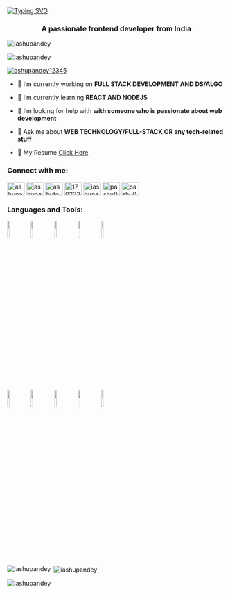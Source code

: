 [![Typing SVG](https://readme-typing-svg.herokuapp.com?font=verdana&color=%234482F7&lines=Hi+%F0%9F%91%8B%2C+I'm+Ashutosh+kumar)](https://git.io/typing-svg)

<h3 align="center">A passionate frontend developer from India</h3>
                                                                                                                                                                            

<p align="left"> <img src="https://komarev.com/ghpvc/?username=iashupandey&label=Profile%20views&color=0e21b4&style=flat-square" alt="iashupandey" /> </p>

<p align="left"> <a href="https://github.com/ryo-ma/github-profile-trophy"><img src="https://github-profile-trophy.vercel.app/?username=iashupandey" alt="iashupandey" /></a> </p>

<p align="left"> <a href="https://twitter.com/ashupandey12345" target="blank"><img src="https://img.shields.io/twitter/follow/ashupandey12345?logo=twitter&style=for-the-badge" alt="ashupandey12345" /></a> </p>

- 🔭 I’m currently working on **FULL STACK DEVELOPMENT AND DS/ALGO**

- 🌱 I’m currently learning **REACT AND NODEJS**

- 🤝 I’m looking for help with **with someone who is passionate about web development**

- 💬 Ask me about **WEB TECHNOLOGY/FULL-STACK OR any tech-related stuff**

- 📄 My Resume [Click Here](https://drive.google.com/file/d/1hXhXRh3f-86bnwHyeaDAP2wYhDEcQrnN/view)

<h3 align="left">Connect with me:</h3>
<p align="left">
 <a href="https://twitter.com/ashupandey12345" target="blank"><img align="center" src="https://www.vectorlogo.zone/logos/twitter/twitter-ar21.svg" alt="ashupandey12345" height="30" width="40" /></a>
<a href="https://twitter.com/ashupandey12345" target="blank"><img align="center" src="https://raw.githubusercontent.com/rahuldkjain/github-profile-readme-generator/master/src/images/icons/Social/twitter.svg" alt="ashupandey12345" height="30" width="40" /></a>
<a href="https://www.linkedin.com/in/ashutosh-kumar-517b391b3/" target="blank"><img align="center" src="https://raw.githubusercontent.com/rahuldkjain/github-profile-readme-generator/master/src/images/icons/Social/linked-in-alt.svg" alt="ashutosh kumar" height="30" width="40" /></a>
<a href="https://stackoverflow.com/users/17023347" target="blank"><img align="center" src="https://raw.githubusercontent.com/rahuldkjain/github-profile-readme-generator/master/src/images/icons/Social/stack-overflow.svg" alt="17023347" height="30" width="40" /></a>
<a href="https://www.codechef.com/users/iashupandey" target="blank"><img align="center" src="https://cdn.jsdelivr.net/npm/simple-icons@3.1.0/icons/codechef.svg" alt="iashupandey" height="30" width="40" /></a>
<a href="https://www.hackerrank.com/pashu068" target="blank"><img align="center" src="https://raw.githubusercontent.com/rahuldkjain/github-profile-readme-generator/master/src/images/icons/Social/hackerrank.svg" alt="pashu068" height="30" width="40" /></a>
<a href="https://auth.geeksforgeeks.org/user/pashu068" target="blank"><img align="center" src="https://raw.githubusercontent.com/rahuldkjain/github-profile-readme-generator/master/src/images/icons/Social/geeks-for-geeks.svg" alt="pashu068" height="30" width="40" /></a>
</p>

<h3 align="left">Languages and Tools:</h3>
<!-- <p align="left"> <a href="https://getbootstrap.com" target="_blank"> <img src="https://raw.githubusercontent.com/devicons/devicon/master/icons/bootstrap/bootstrap-plain-wordmark.svg" alt="bootstrap" width="40" height="40"/> </a> <a href="https://www.cprogramming.com/" target="_blank"> <img src="https://raw.githubusercontent.com/devicons/devicon/master/icons/c/c-original.svg" alt="c" width="40" height="40"/> </a> <a href="https://www.w3schools.com/cpp/" target="_blank"> <img src="https://raw.githubusercontent.com/devicons/devicon/master/icons/cplusplus/cplusplus-original.svg" alt="cplusplus" width="40" height="40"/> </a> <a href="https://www.w3schools.com/css/" target="_blank"> <img src="https://raw.githubusercontent.com/devicons/devicon/master/icons/css3/css3-original-wordmark.svg" alt="css3" width="40" height="40"/> </a> <a href="https://www.w3.org/html/" target="_blank"> <img src="https://raw.githubusercontent.com/devicons/devicon/master/icons/html5/html5-original-wordmark.svg" alt="html5" width="40" height="40"/> </a> <a href="https://www.java.com" target="_blank"> <img src="https://raw.githubusercontent.com/devicons/devicon/master/icons/java/java-original.svg" alt="java" width="40" height="40"/> </a> <a href="https://developer.mozilla.org/en-US/docs/Web/JavaScript" target="_blank"> <img src="https://raw.githubusercontent.com/devicons/devicon/master/icons/javascript/javascript-original.svg" alt="javascript" width="40" height="40"/> </a> <a href="https://www.mysql.com/" target="_blank"> <img src="https://raw.githubusercontent.com/devicons/devicon/master/icons/mysql/mysql-original-wordmark.svg" alt="mysql" width="40" height="40"/> </a> <a href="https://www.php.net" target="_blank"> <img src="https://raw.githubusercontent.com/devicons/devicon/master/icons/php/php-original.svg" alt="php" width="40" height="40"/> </a> <a href="https://www.python.org" target="_blank"> <img src="https://raw.githubusercontent.com/devicons/devicon/master/icons/python/python-original.svg" alt="python" width="40" height="40"/>   -->
  <code><img width="10%" src="https://www.vectorlogo.zone/logos/java/java-ar21.svg"></code>
  <code><img width="10%" src="https://www.vectorlogo.zone/logos/javascript/javascript-ar21.svg"></code>
  <code><img width="10%" src="https://www.vectorlogo.zone/logos/reactjs/reactjs-ar21.svg"></code>
  <code><img width="10%" src="https://www.vectorlogo.zone/logos/nodejs/nodejs-ar21.svg"></code>
  <code><img width="10%" src="https://www.vectorlogo.zone/logos/python/python-ar21.svg"></code>
  <br />
  <code><img width="10%" src="https://www.vectorlogo.zone/logos/mysql/mysql-ar21.svg"></code>
  <code><img width="10%" src="https://www.vectorlogo.zone/logos/php/php-ar21.svg"></code>
  <code><img width="10%" src="https://www.vectorlogo.zone/logos/w3_html5/w3_html5-ar21.svg"></code>
  <code><img width="10%" src="https://www.vectorlogo.zone/logos/w3_css/w3_css-ar21.svg"></code>
  <code><img width="10%" src="https://www.vectorlogo.zone/logos/getbootstrap/getbootstrap-ar21.svg"></code>







<p><img align="left" src="https://github-readme-stats.vercel.app/api/top-langs?username=iashupandey&show_icons=true&theme=onedark&title_color=e90707&text_color=122fbf&bg_color=000000&locale=en&layout=compact" alt="iashupandey" /></p>

<p>&nbsp;<img align="center" src="https://github-readme-stats.vercel.app/api?username=iashupandey&show_icons=true&theme=tokyonight&title_color=df0707&text_color=0a6fae&locale=en" alt="iashupandey" /></p>

<p><img align="center" src="https://github-readme-streak-stats.herokuapp.com/?user=iashupandey&theme=dark" alt="iashupandey" /></p>
